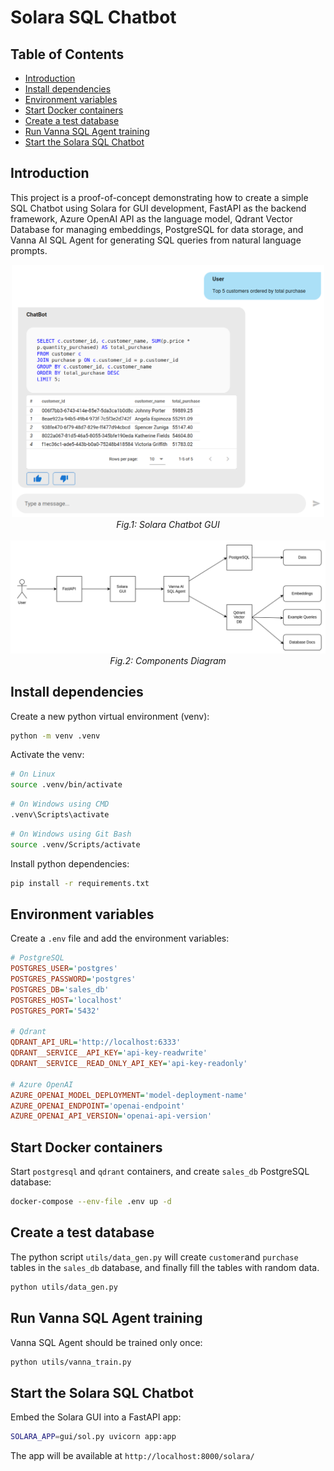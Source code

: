 # Solara SQL Chatbot 

## Table of Contents

- [Introduction](#introduction)
- [Install dependencies](#install-dependencies)
- [Environment variables](#environment-variables)
- [Start Docker containers](#start-docker-containers)
- [Create a test database](#create-a-test-database)
- [Run Vanna SQL Agent training](#run-vanna-sql-agent-training)
- [Start the Solara SQL Chatbot](#start-the-solara-sql-chatbot)

## Introduction

This project is a proof-of-concept demonstrating how to create a simple SQL Chatbot using Solara for GUI development, FastAPI as the backend framework, Azure OpenAI API as the language model, Qdrant Vector Database for managing embeddings, PostgreSQL for data storage, and Vanna AI SQL Agent for generating SQL queries from natural language prompts.

<div align="center">
    <img src="docs/imgs/chatbot-gui.png" alt="Chatbot GUI" width="500"/>
</div>

<div align="center">
    <span><i>Fig.1: Solara Chatbot GUI</i></span>
</div>


<br>

<div align="center">
    <img src="docs/imgs/components-diagram.png" alt="Chatbot GUI" width="700"/>
</div>

<div align="center">
    <span><i>Fig.2: Components Diagram</i></span>
</div>




## Install dependencies

Create a new python virtual environment (venv):

```bash
python -m venv .venv
```

Activate the venv:

```bash
# On Linux
source .venv/bin/activate
```

```bash
# On Windows using CMD
.venv\Scripts\activate
```

```bash
# On Windows using Git Bash
source .venv/Scripts/activate
```

Install python dependencies:

```bash
pip install -r requirements.txt
```

## Environment variables

Create a `.env` file and add the environment variables:

```ini
# PostgreSQL
POSTGRES_USER='postgres'
POSTGRES_PASSWORD='postgres'
POSTGRES_DB='sales_db'
POSTGRES_HOST='localhost'
POSTGRES_PORT='5432'

# Qdrant
QDRANT_API_URL='http://localhost:6333'
QDRANT__SERVICE__API_KEY='api-key-readwrite'
QDRANT__SERVICE__READ_ONLY_API_KEY='api-key-readonly'

# Azure OpenAI
AZURE_OPENAI_MODEL_DEPLOYMENT='model-deployment-name'
AZURE_OPENAI_ENDPOINT='openai-endpoint'
AZURE_OPENAI_API_VERSION='openai-api-version'
```

## Start Docker containers

Start `postgresql` and `qdrant` containers, and create `sales_db` PostgreSQL database:

```bash
docker-compose --env-file .env up -d
```

## Create a test database

The python script `utils/data_gen.py` will create `customer`and `purchase` tables in the `sales_db` database, and finally fill the tables with random data.

```bash
python utils/data_gen.py
```

## Run Vanna SQL Agent training

Vanna SQL Agent should be trained only once:

```bash
python utils/vanna_train.py
```

## Start the Solara SQL Chatbot

Embed the Solara GUI into a FastAPI app:

```bash
SOLARA_APP=gui/sol.py uvicorn app:app
```

The app will be available at `http://localhost:8000/solara/`
